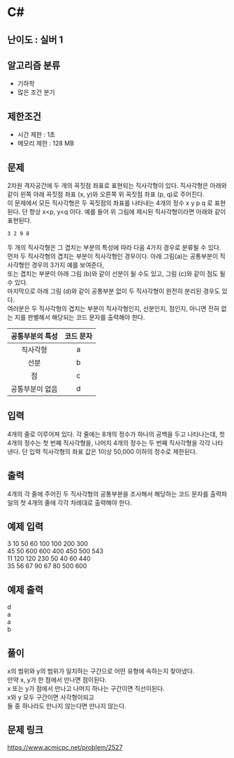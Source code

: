 # C#

## 난이도 : 실버 1

## 알고리즘 분류
  - 기하학
  - 많은 조건 분기

## 제한조건
  - 시간 제한 : 1초
  - 메모리 제한 : 128 MB

## 문제
2차원 격자공간에 두 개의 꼭짓점 좌표로 표현되는 직사각형이 있다. 직사각형은 아래와 같이 왼쪽 아래 꼭짓점 좌표 (x, y)와 오른쪽 위 꼭짓점 좌표 (p, q)로 주어진다.<br/>
이 문제에서 모든 직사각형은 두 꼭짓점의 좌표를 나타내는 4개의 정수 x y p q 로 표현된다. 단 항상 x<p, y<q 이다. 예를 들어 위 그림에 제시된 직사각형이라면 아래와 같이 표현된다.<br/>

	3 2 9 8

두 개의 직사각형은 그 겹치는 부분의 특성에 따라 다음 4가지 경우로 분류될 수 있다. <br/>
먼저 두 직사각형의 겹치는 부분이 직사각형인 경우이다. 아래 그림(a)는 공통부분이 직사각형인 경우의 3가지 예를 보여준다,<br/>
또는 겹치는 부분이 아래 그림 (b)와 같이 선분이 될 수도 있고, 그림 (c)와 같이 점도 될 수 있다.<br/>
마지막으로 아래 그림 (d)와 같이 공통부분 없이 두 직사각형이 완전히 분리된 경우도 있다.<br/>
여러분은 두 직사각형의 겹치는 부분이 직사각형인지, 선분인지, 점인지, 아니면 전혀 없는 지를 판별해서 해당되는 코드 문자를 출력해야 한다. <br/>


|공통부분의 특성|코드 문자|
|:---:|:---:|
|직사각형|a|
|선분|b|
|점|c|
|공통부분이 없음|d|

## 입력
4개의 줄로 이루어져 있다. 각 줄에는 8개의 정수가 하나의 공백을 두고 나타나는데, 첫 4개의 정수는 첫 번째 직사각형을, 나머지 4개의 정수는 두 번째 직사각형을 각각 나타낸다. 단 입력 직사각형의 좌표 값은 1이상 50,000 이하의 정수로 제한된다.<br/>

## 출력
4개의 각 줄에 주어진 두 직사각형의 공통부분을 조사해서 해당하는 코드 문자를 출력파일의 첫 4개의 줄에 각각 차례대로 출력해야 한다.<br/>

## 예제 입력
3 10 50 60 100 100 200 300<br/>
45 50 600 600 400 450 500 543<br/>
11 120 120 230 50 40 60 440<br/>
35 56 67 90 67 80 500 600<br/>

## 예제 출력
d<br/>
a<br/>
a<br/>
b<br/>

## 풀이
x의 범위와 y의 범위가 일치하는 구간으로 어떤 유형에 속하는지 찾아냈다.<br/>
만약 x, y가 한 점에서 만나면 점이된다.<br/>
x 또는 y가 점에서 만나고 나머지 하나는 구간이면 직선이된다.<br/>
x와 y 모두 구간이면 사각형이되고<br/>
둘 중 하나라도 만나지 않는다면 만나지 않는다.<br/>

## 문제 링크
https://www.acmicpc.net/problem/2527